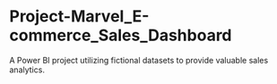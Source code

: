 # Project-Marvel_E-commerce_Sales_Dashboard
A Power BI project utilizing fictional datasets to provide valuable sales analytics.
